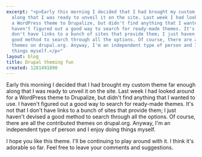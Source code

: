 ```yaml
---
excerpt: "<p>Early this morning I decided that I had brought my custom theme far enough
  along that I was ready to unveil it on the site. Last week I had looked around for
  a WordPress theme to Drupalize, but didn't find anything that I wanted to use. I
  haven't figured out a good way to search for ready-made themes. It's not that I
  don't have links to a bunch of sites that provide them; I just haven't devised a
  good method to search through all the options. Of course, there are all the contributed
  themes on drupal.org. Anyway, I'm an independent type of person and I enjoy doing
  things myself.</p>"
layout: blog
title: Drupal theming fun
created: 1281491890
---
```

<p>Early this morning I decided that I had brought my custom theme far enough along that I was ready to unveil it on the site. Last week I had looked around for a WordPress theme to Drupalize, but didn't find anything that I wanted to use. I haven't figured out a good way to search for ready-made themes. It's not that I don't have links to a bunch of sites that provide them; I just haven't devised a good method to search through all the options. Of course, there are all the contributed themes on drupal.org. Anyway, I'm an independent type of person and I enjoy doing things myself.</p>
<p>I hope you like this theme. I'll be continuing to play around with it. I think it's adorable so far. Feel free to leave your comments and suggestions.</p>
